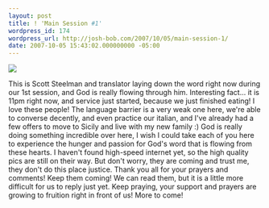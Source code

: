 ```yaml
---
layout: post
title: ! 'Main Session #1'
wordpress_id: 174
wordpress_url: http://josh-bob.com/2007/10/05/main-session-1/
date: 2007-10-05 15:43:02.000000000 -05:00
---
```

<!--Mime Type of File is image/jpeg -->

<a href="http://josh-bob.com/wp-photos/20071005-164301-1.jpg"><img src="http://josh-bob.com/wp-photos/thumb.20071005-164301-1.jpg" /></a>

This is Scott Steelman and translator laying down the word right now during our 1st session, and God is really flowing through him.
Interesting fact... it is 11pm right now, and service just started, because we just finished eating! I love these people!
The language barrier is a very weak one here, we're able to converse decently, and even practice our italian, and I've already had a few offers to move to Sicily and live with my new family :)
God is really doing something incredible over here, I wish I could take each of you here to experience the hunger and passion for God's word that is flowing from these hearts.
I haven't found high-speed internet yet, so  the high quality pics are still on their way. But don't worry, they are coming and trust me, they don't do this place justice.
Thank you all for your prayers and comments! Keep them coming! We can read them, but it is a little more difficult for us to reply just yet.
Keep praying, your support and prayers are growing to fruition right in front of us!
More to come!
